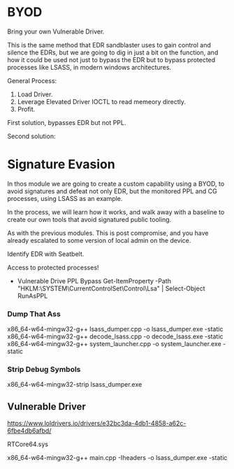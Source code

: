 # BYOD

Bring your own Vulnerable Driver.

This is the same method that EDR sandblaster uses to gain control and silence the EDRs, but we are going to dig in just a bit on the function, and how it could be used not just to bypass the EDR but to bypass protected processes like LSASS, in modern windows architectures.

General Process:

1. Load Driver.
2. Leverage Elevated Driver IOCTL to read memeory directly.
3. Profit.

First solution, bypasses EDR but not PPL.

Second solution:



# Signature Evasion


In thos module we are going to create a custom capability using a BYOD, to avoid signatures and defeat not only EDR, but the monitored PPL and CG processes, using LSASS as an example.

In the process, we will learn how it works, and walk away with a baseline to create our own tools that avoid signatured public tooling.

As with the previous modules. This is post compromise, and you have already escalated to some version of local admin on the device.


Identify EDR with Seatbelt. 


Access to protected processes!

- Vulnerable Drive PPL Bypass
Get-ItemProperty -Path "HKLM:\SYSTEM\CurrentControlSet\Control\Lsa" | Select-Object RunAsPPL


### Dump That Ass

x86_64-w64-mingw32-g++ lsass_dumper.cpp -o lsass_dumper.exe -static
x86_64-w64-mingw32-g++ decode_lsass.cpp -o decode_lsass.exe -static
x86_64-w64-mingw32-g++ system_launcher.cpp -o system_launcher.exe -static

### Strip Debug Symbols

x86_64-w64-mingw32-strip lsass_dumper.exe


## Vulnerable Driver

https://www.loldrivers.io/drivers/e32bc3da-4db1-4858-a62c-6fbe4db6afbd/

RTCore64.sys


x86_64-w64-mingw32-g++ main.cpp -Iheaders -o lsass_dumper.exe -static

